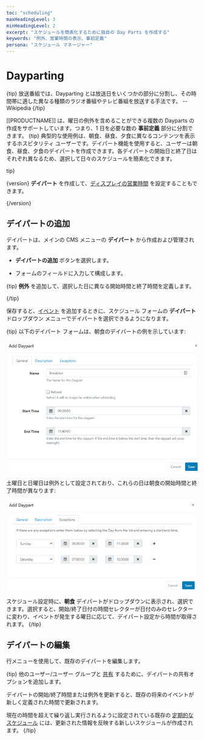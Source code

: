 ```yaml
---
toc: "scheduling"
maxHeadingLevel: 3
minHeadingLevel: 2
excerpt: "スケジュールを簡素化するために独自の Day Parts を作成する"
keywords: "例外、営業時間の表示、事前定義"
persona: "スケジュール マネージャー"
---
```


# Dayparting

{tip}
放送番組では、Dayparting とは放送日をいくつかの部分に分割し、その時間帯に適した異なる種類のラジオ番組やテレビ番組を放送する手法です。
-- Wikipedia
{/tip}

[[PRODUCTNAME]] は、曜日の例外を含めることができる複数の Dayparts の作成をサポートしています。つまり、1 日を必要な数の **事前定義** 部分に分割できます。
{tip}
典型的な使用例は、朝食、昼食、夕食に異なるコンテンツを表示するホスピタリティ ユーザーです。デイパート機能を使用すると、ユーザーは朝食、昼食、夕食のデイパートを作成できます。各デイパートの開始日と終了日はそれぞれ異なるため、選択して日々のスケジュールを簡素化できます。

tip}

{version}
**デイパート** を作成して、[ディスプレイの営業時間](displays_settings.html#content-operating-hours) を設定することもできます。

{/version}

## デイパートの追加

デイパートは、メインの CMS メニューの **デイパート** から作成および管理されます。

- **デイパートの追加** ボタンを選択します。

- フォームのフィールドに入力して構成します。

{tip}
**例外** を追加して、選択した日に異なる開始時間と終了時間を定義します。

{/tip}

保存すると、[イベント](scheduling_events.html) を追加するときに、スケジュール フォームの **デイパート** ドロップダウン メニューでデイパートを選択できるようになります。

{tip}
以下のデイパート フォームは、朝食のデイパートの例を示しています:

![朝食のデイパートの例](img/v4_scheduling_daypart_form.png)

土曜日と日曜日は例外として設定されており、これらの日は朝食の開始時間と終了時間が異なります:

![デイパート フォームの例外タブ](img/v4_scheduling_daypart_form_exceptions.png)

スケジュール設定時に、**朝食** デイパートがドロップダウンに表示され、選択できます。選択すると、開始/終了日付の時間セレクターが日付のみのセレクターに変わり、イベントが発生する曜日に応じて、デイパート設定から時間が取得されます。
{/tip}

## デイパートの編集

行メニューを使用して、既存のデイパートを編集します。

{tip}
他のユーザー/ユーザー グループと [共有](users_features_and_sharing.html#content-share) するために、デイパートの共有オプションを追加します。

デイパートの開始/終了時間または例外を更新すると、既存の将来のイベントが新しく定義された時間で更新されます。

現在の時間を超えて繰り返し実行されるように設定されている既存の [定期的なスケジュール](scheduling_events.html#content-repeats) には、更新された情報を反映する新しいスケジュールが作成されます。
{/tip}
